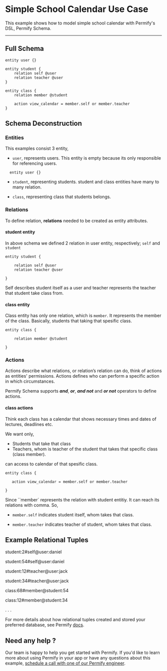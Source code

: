 # Simple School Calendar Use Case

This example shows how to model simple school calendar with Permify's DSL, Permify Schema.

-------

## Full Schema

```perm
entity user {}

entity student {
	relation self @user
	relation teacher @user
}

entity class {
	relation member @student

    action view_calendar = member.self or member.teacher
}
```

## Schema Deconstruction

### Entities

This examples consist 3 entity, 

- `user`, represents users. This entity is empty because its only responsible for referencing users.

```perm
  entity user {}
```

- `student`, representing students. student and class entities have many to many relation.

- `class`, representing class that students belongs.

### Relations

To define relation, **relations** needed to be created as entity attributes.

#### student entity

In above schema we defined 2 relation in user entity, respectively; ``self`` and ``student`` 

```perm
entity student {

	relation self @user
	relation teacher @user

}

```

Self describes student itself as a user and teacher represents the teacher that student take class from. 

#### class entity

Class entity has only one relation, which is ``member``. It represents the member of the class. Basically, students that taking that spesific class.

```perm
entity class {

	relation member @student

}
```

### Actions

Actions describe what relations, or relation’s relation can do, think of actions as entities' permissions. Actions defines who can perform a specific action in which circumstances.

Permify Schema supports ***and***, ***or***, ***and not*** and ***or not*** operators to define actions. 

#### class actions

Think each class has a calendar that shows necessary times and dates of lectures, deadlines etc.

We want only,

- Students that take that class 
- Teachers, whom is teacher of the student that takes that specific class (class member). 

can access to calendar of that spesific class.

```perm
entity class {

   action view_calendar = member.self or member.teacher

}
```

Since ``member` represents the relation with student entitiy. It can reach its relations with comma. So, 

- ``member.self``
indicates student itself, whom takes that class.

- ``member.teacher`` 
indicates teacher of student, whom takes that class.

## Example Relational Tuples 

student:2#self@user:daniel

student:54#self@user:daniel

student:12#teacher@user:jack

student:34#teacher@user:jack

class:68#member@student:54

class:12#member@student:34


.
.
.

For more details about how relational tuples created and stored your preferred database, see Permify [docs](https://docs.permify.co/docs/relational-tuples).

## Need any help ?

Our team is happy to help you get started with Permify. If you'd like to learn more about using Permify in your app or have any questions about this example, [schedule a call with one of our Permify engineer](https://calendly.com/ege-permify/30min).

